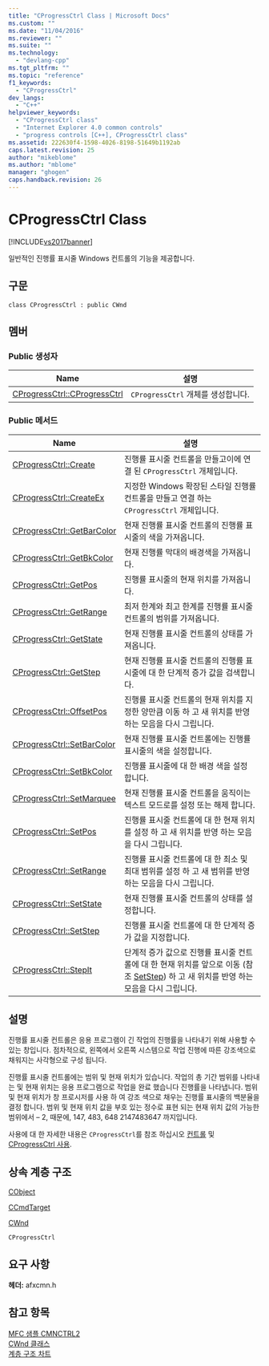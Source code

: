 ```yaml
---
title: "CProgressCtrl Class | Microsoft Docs"
ms.custom: ""
ms.date: "11/04/2016"
ms.reviewer: ""
ms.suite: ""
ms.technology: 
  - "devlang-cpp"
ms.tgt_pltfrm: ""
ms.topic: "reference"
f1_keywords: 
  - "CProgressCtrl"
dev_langs: 
  - "C++"
helpviewer_keywords: 
  - "CProgressCtrl class"
  - "Internet Explorer 4.0 common controls"
  - "progress controls [C++], CProgressCtrl class"
ms.assetid: 222630f4-1598-4026-8198-51649b1192ab
caps.latest.revision: 25
author: "mikeblome"
ms.author: "mblome"
manager: "ghogen"
caps.handback.revision: 26
---
```

# CProgressCtrl Class
[!INCLUDE[vs2017banner](../../assembler/inline/includes/vs2017banner.md)]

일반적인 진행률 표시줄 Windows 컨트롤의 기능을 제공합니다.  
  
## 구문  
  
```  
class CProgressCtrl : public CWnd  
```  
  
## 멤버  
  
### Public 생성자  
  
|Name|설명|  
|----------|--------|  
|[CProgressCtrl::CProgressCtrl](../Topic/CProgressCtrl::CProgressCtrl.md)|`CProgressCtrl` 개체를 생성합니다.|  
  
### Public 메서드  
  
|Name|설명|  
|----------|--------|  
|[CProgressCtrl::Create](../Topic/CProgressCtrl::Create.md)|진행률 표시줄 컨트롤을 만들고이에 연결 된 `CProgressCtrl` 개체입니다.|  
|[CProgressCtrl::CreateEx](../Topic/CProgressCtrl::CreateEx.md)|지정한 Windows 확장된 스타일 진행률 컨트롤을 만들고 연결 하는 `CProgressCtrl` 개체입니다.|  
|[CProgressCtrl::GetBarColor](../Topic/CProgressCtrl::GetBarColor.md)|현재 진행률 표시줄 컨트롤의 진행률 표시줄의 색을 가져옵니다.|  
|[CProgressCtrl::GetBkColor](../Topic/CProgressCtrl::GetBkColor.md)|현재 진행률 막대의 배경색을 가져옵니다.|  
|[CProgressCtrl::GetPos](../Topic/CProgressCtrl::GetPos.md)|진행률 표시줄의 현재 위치를 가져옵니다.|  
|[CProgressCtrl::GetRange](../Topic/CProgressCtrl::GetRange.md)|최저 한계와 최고 한계를 진행률 표시줄 컨트롤의 범위를 가져옵니다.|  
|[CProgressCtrl::GetState](../Topic/CProgressCtrl::GetState.md)|현재 진행률 표시줄 컨트롤의 상태를 가져옵니다.|  
|[CProgressCtrl::GetStep](../Topic/CProgressCtrl::GetStep.md)|현재 진행률 표시줄 컨트롤의 진행률 표시줄에 대 한 단계적 증가 값을 검색합니다.|  
|[CProgressCtrl::OffsetPos](../Topic/CProgressCtrl::OffsetPos.md)|진행률 표시줄 컨트롤의 현재 위치를 지정한 양만큼 이동 하 고 새 위치를 반영 하는 모음을 다시 그립니다.|  
|[CProgressCtrl::SetBarColor](../Topic/CProgressCtrl::SetBarColor.md)|현재 진행률 표시줄 컨트롤에는 진행률 표시줄의 색을 설정합니다.|  
|[CProgressCtrl::SetBkColor](../Topic/CProgressCtrl::SetBkColor.md)|진행률 표시줄에 대 한 배경 색을 설정 합니다.|  
|[CProgressCtrl::SetMarquee](../Topic/CProgressCtrl::SetMarquee.md)|현재 진행률 표시줄 컨트롤을 움직이는 텍스트 모드로를 설정 또는 해제 합니다.|  
|[CProgressCtrl::SetPos](../Topic/CProgressCtrl::SetPos.md)|진행률 표시줄 컨트롤에 대 한 현재 위치를 설정 하 고 새 위치를 반영 하는 모음을 다시 그립니다.|  
|[CProgressCtrl::SetRange](../Topic/CProgressCtrl::SetRange.md)|진행률 표시줄 컨트롤에 대 한 최소 및 최대 범위를 설정 하 고 새 범위를 반영 하는 모음을 다시 그립니다.|  
|[CProgressCtrl::SetState](../Topic/CProgressCtrl::SetState.md)|현재 진행률 표시줄 컨트롤의 상태를 설정합니다.|  
|[CProgressCtrl::SetStep](../Topic/CProgressCtrl::SetStep.md)|진행률 표시줄 컨트롤에 대 한 단계적 증가 값을 지정합니다.|  
|[CProgressCtrl::StepIt](../Topic/CProgressCtrl::StepIt.md)|단계적 증가 값으로 진행률 표시줄 컨트롤에 대 한 현재 위치를 앞으로 이동 \(참조  [SetStep](../Topic/CProgressCtrl::SetStep.md)\) 하 고 새 위치를 반영 하는 모음을 다시 그립니다.|  
  
## 설명  
 진행률 표시줄 컨트롤은 응용 프로그램이 긴 작업의 진행률을 나타내기 위해 사용할 수 있는 창입니다.  점차적으로, 왼쪽에서 오른쪽 시스템으로 작업 진행에 따른 강조색으로 채워지는 사각형으로 구성 됩니다.  
  
 진행률 표시줄 컨트롤에는 범위 및 현재 위치가 있습니다.  작업의 총 기간 범위를 나타내는 및 현재 위치는 응용 프로그램으로 작업을 완료 했습니다 진행률을 나타냅니다.  범위 및 현재 위치가 창 프로시저를 사용 하 여 강조 색으로 채우는 진행률 표시줄의 백분율을 결정 합니다.  범위 및 현재 위치 값을 부호 있는 정수로 표현 되는 현재 위치 값의 가능한 범위에서 – 2, 때문에, 147, 483, 648 2147483647 까지입니다.  
  
 사용에 대 한 자세한 내용은 `CProgressCtrl`를 참조 하십시오  [컨트롤](../../mfc/controls-mfc.md) 및  [CProgressCtrl 사용](../../mfc/using-cprogressctrl.md).  
  
## 상속 계층 구조  
 [CObject](../../mfc/reference/cobject-class.md)  
  
 [CCmdTarget](../../mfc/reference/ccmdtarget-class.md)  
  
 [CWnd](../../mfc/reference/cwnd-class.md)  
  
 `CProgressCtrl`  
  
## 요구 사항  
 **헤더:**  afxcmn.h  
  
## 참고 항목  
 [MFC 샘플 CMNCTRL2](../../top/visual-cpp-samples.md)   
 [CWnd 클래스](../../mfc/reference/cwnd-class.md)   
 [계층 구조 차트](../../mfc/hierarchy-chart.md)